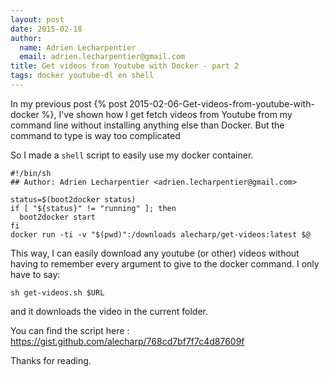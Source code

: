 ```yaml
---
layout: post
date: 2015-02-18
author:
  name: Adrien Lecharpentier
  email: adrien.lecharpentier@gmail.com
title: Get videos from Youtube with Docker - part 2
tags: docker youtube-dl en shell
---
```


In my previous post {% post 2015-02-06-Get-videos-from-youtube-with-docker %}, I've shown how I get fetch videos from Youtube from my command line without installing anything else than Docker. But the command to type is way too complicated

So I made a `shell` script to easily use my docker container.

```shell
#!/bin/sh
## Author: Adrien Lecharpentier <adrien.lecharpentier@gmail.com>

status=$(boot2docker status)
if [ "${status}" != "running" ]; then
  boot2docker start
fi
docker run -ti -v "$(pwd)":/downloads alecharp/get-videos:latest $@
```

This way, I can easily download any youtube (or other) videos without having to remember every argument to give to the docker command. I only have to say:

```shell
sh get-videos.sh $URL
```

and it downloads the video in the current folder.

You can find the script here : https://gist.github.com/alecharp/768cd7bf7f7c4d87609f

Thanks for reading.
